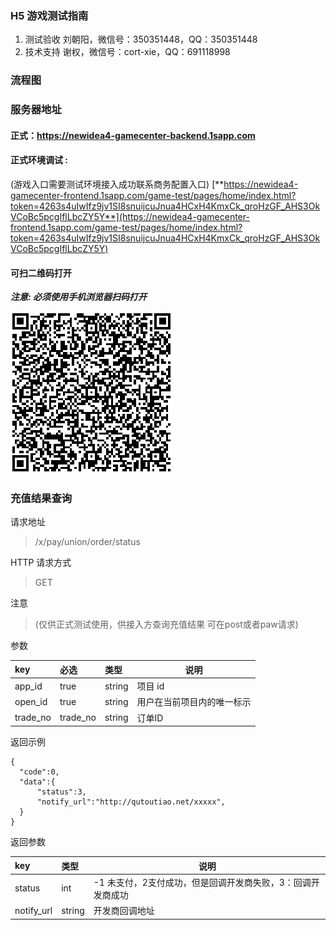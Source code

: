 ### H5 游戏测试指南
1. 测试验收 刘朝阳，微信号：350351448，QQ：350351448
2. 技术支持 谢权，微信号：cort-xie，QQ：691118998
### 流程图

### 服务器地址
#### 正式：https://newidea4-gamecenter-backend.1sapp.com


#### 正式环境调试 :
(游戏入口需要测试环境接入成功联系商务配置入口)
[**https://newidea4-gamecenter-frontend.1sapp.com/game-test/pages/home/index.html?token=4263s4uIwIfz9jv1SI8snuijcuJnua4HCxH4KmxCk_qroHzGF_AHS3OkVCoBc5pcgIflLbcZY5Y**](https://newidea4-gamecenter-frontend.1sapp.com/game-test/pages/home/index.html?token=4263s4uIwIfz9jv1SI8snuijcuJnua4HCxH4KmxCk_qroHzGF_AHS3OkVCoBc5pcgIflLbcZY5Y)
#### 可扫二维码打开
***注意: 必须使用手机浏览器扫码打开***

![二维码](/out/sequence/qr.png "二维码")
### 充值结果查询
请求地址
> /x/pay/union/order/status

HTTP 请求方式
> GET

注意
> (仅供正式测试使用，供接入方查询充值结果 可在post或者paw请求)

参数

| key  | 必选 | 类型   | 说明     |
| :--- | :--- | :----- | -------- |
| app_id | true | string | 项目 id    |
| open_id | true | string | 用户在当前项目内的唯一标示 |
|trade_no |trade_no|string| 订单ID       |  
返回示例

```
{
  "code":0,
  "data":{
      "status":3,
      "notify_url":"http://qutoutiao.net/xxxxx",
  }
}
```

返回参数

| key       | 类型   | 说明                   |
| :-------- | :----- | ---------------------- |
| status  | int | -1 未支付，2支付成功，但是回调开发商失败，3：回调开发商成功             |
| notify_url | string |开发商回调地址                 |


